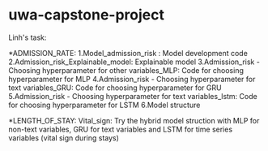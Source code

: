 # uwa-capstone-project

Linh's task:

*ADMISSION_RATE: 
1.Model_admission_risk : Model development code
2.Admission_risk_Explainable_model: Explainable model
3.Admission_risk - Choosing hyperparameter for other variables_MLP: Code for choosing hyperparameter for MLP
4.Admission_risk - Choosing hyperparameter for text variables_GRU: Code for choosing hyperparameter for GRU
5.Admission_risk - Choosing hyperparameter for text variables_lstm: Code for choosing hyperparameter for LSTM
6.Model structure

*LENGTH_OF_STAY:
Vital_sign: Try the hybrid model struction with MLP for non-text variables, GRU for text variables and LSTM for time series variables (vital sign during stays)



